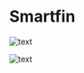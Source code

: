 # Smartfin

![text](https://github.com/hwanggit/Smartfin/blob/master/Presentation_Screenshots/Screen%20Shot%202019-05-08%20at%202.01.41%20PM.png)

![text](https://github.com/hwanggit/Smartfin/blob/master/Presentation_Screenshots/longboard-smartfin-logo_web1920x1335.jpg)
